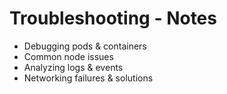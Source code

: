 # Troubleshooting - Notes

- Debugging pods & containers
- Common node issues
- Analyzing logs & events
- Networking failures & solutions
